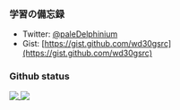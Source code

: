 ### 学習の備忘録
- Twitter: [@paleDelphinium](https://twitter.com/paleDelphinium)
- Gist: [https://gist.github.com/wd30gsrc](https://gist.github.com/wd30gsrc)

### Github status
<a href="https://github.com/anuraghazra/github-readme-stats">
  <img align="top" src="https://github-readme-stats.vercel.app/api?username=wd30gsrc&count_private=true&show_icons=true&hide=contribs&theme=solarized-light" />
</a>
<a href="https://github.com/anuraghazra/github-readme-stats">
  <img align="top" src="https://github-readme-stats.vercel.app/api/top-langs/?username=wd30gsrc&layout=compact&theme=solarized-light" />
</a>
